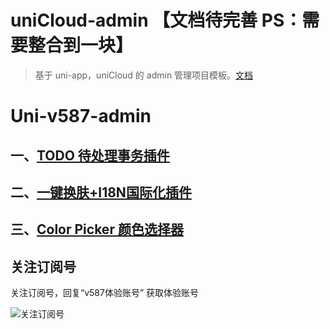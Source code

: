 # uniCloud-admin  【文档待完善 PS：需要整合到一块】

> 基于 uni-app，uniCloud 的 admin 管理项目模板。[文档](https://uniapp.dcloud.io/uniCloud/admin)
# Uni-v587-admin

## 一、[TODO 待处理事务插件](../uni_modules/v587-todo/readme.md)
## 二、[一键换肤+I18N国际化插件](../uni_modules/v587-theme/readme.md)
## 三、[Color Picker 颜色选择器](../uni_modules/v587-color-picker/readme.md)

## 关注订阅号

关注订阅号，回复“v587体验账号” 获取体验账号

![关注订阅号](https://vkceyugu.cdn.bspapp.com/VKCEYUGU-aeeaeb50-6081-4de4-b6ab-d4b54fca38bf/00aa4a73-04b4-4b1a-b6d1-161a2781ec88.jpg)



